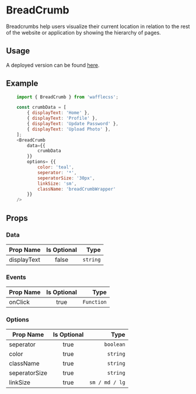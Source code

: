 # BreadCrumb

Breadcrumbs help users visualize their current location in relation to the rest of the website or application by showing the hierarchy of pages.

## Usage

A deployed version can be found [here](https://wafflecss-jithinqw.vercel.app/?path=/docs/breadcrumb--default-bread-crumb).

## Example

```javascript
    import { BreadCrumb } from 'wafflecss';

    const crumbData = [
        { displayText: 'Home' },
        { displayText: 'Profile' },
        { displayText: 'Update Password' },
        { displayText: 'Upload Photo' },
    ];
    <BreadCrumb
        data={{
            crumbData
        }}
        options= {{
            color: 'teal',
            seperator: '*',
            seperatorSize: '30px',
            linkSize: 'sm',
            className: 'breadCrumbWrapper'
        }}
    />
```

## Props

### Data

| Prop Name   |Is Optional    |  Type |
|----------|:-------------:|------:|
| displayText |  false | `string` |

### Events

| Prop Name   |      Is Optional       |  Type |
|----------|:-------------:|------:|
| onClick |  true | `Function` |

### Options

| Prop Name   |      Is Optional      |  Type |
|----------|:-------------:|------:|
| seperator |  true | `boolean` |
| color |    true   |   `string` |
| className |    true   |   `string` |
| seperatorSize |    true   |   `string` |
| linkSize  |    true   |   `sm / md / lg` |
